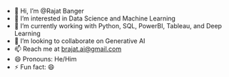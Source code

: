 - 👋 Hi, I’m @Rajat Banger
- 👀 I’m interested in Data Science and Machine Learning
- 🌱 I’m currently working with Python, SQL, PowerBI, Tableau, and Deep Learning
- 💞️ I’m looking to collaborate on Generative AI
- 📫 Reach me at brajat.ai@gmail.com
- 😄 Pronouns: He/Him
- ⚡ Fun fact: 😄

<!---
airajat/airajat is a ✨ special ✨ repository because its `README.md` (this file) appears on your GitHub profile.
You can click the Preview link to take a look at your changes.
--->
